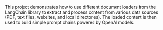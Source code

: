 This project demonstrates how to use different document loaders from the LangChain library to extract and process content from various data sources (PDF, text files, websites, and local directories). The loaded content is then used to build simple prompt chains powered by OpenAI models.

